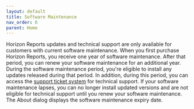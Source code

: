 ```yaml
---
layout: default
title: Software Maintenance
nav_order: 6
parent: Home
---
```


Horizon Reports updates and technical support are only available for customers with current software maintenance. When you first purchase Horizon Reports, you receive one year of software maintenance. After that period, you can renew your software maintenance for an additional year. During the software maintenance period, you're eligible to install any updates released during that period. In addition, during this period, you can access the <a href="https://www.horizon-reports.com/helpdesk/" target="top">support ticket system</a> for technical support. If your software maintenance lapses, you can no longer install updated versions and are not eligible for technical support until you renew your software maintenance. The About dialog displays the software maintenance expiry date.
